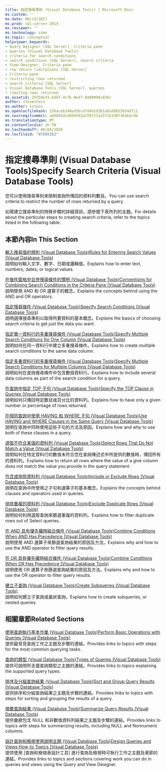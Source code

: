 ```yaml
---
title: 指定搜尋準則 (Visual Database Tools) | Microsoft Docs
ms.custom: ''
ms.date: 06/13/2017
ms.prod: sql-server-2014
ms.reviewer: ''
ms.technology: ssms
ms.topic: conceptual
helpviewer_keywords:
- Query Designer [SQL Server], Criteria pane
- queries [Visual Database Tools]
- criteria for search conditions
- search conditions [SQL Server], search criteria
- View Designer, Criteria pane
- row return limitations [SQL Server]
- Criteria pane
- restricting rows returned
- search criteria [SQL Server]
- Visual Database Tools [SQL Server], queries
- limiting rows returned
ms.assetid: 25fb4e31-6dbf-4cf6-8e47-0dd0998c836c
author: stevestein
ms.author: sstein
ms.openlocfilehash: 258aceb348ed3bcd7d4d19201a0169b53b54d711
ms.sourcegitcommit: ad4d92dce894592a259721a1571b1d8736abacdb
ms.translationtype: MT
ms.contentlocale: zh-TW
ms.lasthandoff: 08/04/2020
ms.locfileid: "87595352"
---
```

# <a name="specify-search-criteria-visual-database-tools"></a><span data-ttu-id="236f4-102">指定搜尋準則 (Visual Database Tools)</span><span class="sxs-lookup"><span data-stu-id="236f4-102">Specify Search Criteria (Visual Database Tools)</span></span>
  <span data-ttu-id="236f4-103">您可以使用搜尋準則來限制查詢所傳回的資料列數目。</span><span class="sxs-lookup"><span data-stu-id="236f4-103">You can use search criteria to restrict the number of rows returned by a query.</span></span>  
  
 <span data-ttu-id="236f4-104">如需建立搜尋準則的特殊步驟的詳細資訊，請參閱下表所列的主題。</span><span class="sxs-lookup"><span data-stu-id="236f4-104">For details about the particular steps to creating search criteria, refer to the topics listed in the following table.</span></span>  
  
## <a name="in-this-section"></a><span data-ttu-id="236f4-105">本節內容</span><span class="sxs-lookup"><span data-stu-id="236f4-105">In This Section</span></span>  
 [<span data-ttu-id="236f4-106">輸入搜尋值的規則 &#40;Visual Database Tools&#41;</span><span class="sxs-lookup"><span data-stu-id="236f4-106">Rules for Entering Search Values &#40;Visual Database Tools&#41;</span></span>](visual-database-tools.md)  
 <span data-ttu-id="236f4-107">說明如何輸入文字、數字、日期或邏輯值。</span><span class="sxs-lookup"><span data-stu-id="236f4-107">Explains how to enter text, numbers, dates, or logical values.</span></span>  
  
 [<span data-ttu-id="236f4-108">在條件窗格中合併搜尋條件的慣例 &#40;Visual Database Tools&#41;</span><span class="sxs-lookup"><span data-stu-id="236f4-108">Conventions for Combining Search Conditions in the Criteria Pane &#40;Visual Database Tools&#41;</span></span>](conventions-combine-search-conditions-in-criteria-pane-visual-db-tools.md)  
 <span data-ttu-id="236f4-109">說明使用 AND 和 OR 運算子的概念。</span><span class="sxs-lookup"><span data-stu-id="236f4-109">Explains the concepts behind using the AND and OR operators.</span></span>  
  
 [<span data-ttu-id="236f4-110">指定搜尋條件 &#40;Visual Database Tools&#41;</span><span class="sxs-lookup"><span data-stu-id="236f4-110">Specify Search Conditions &#40;Visual Database Tools&#41;</span></span>](specify-search-conditions-visual-database-tools.md)  
 <span data-ttu-id="236f4-111">說明選擇搜尋準則以取得所要資料的基本概念。</span><span class="sxs-lookup"><span data-stu-id="236f4-111">Explains the basics of choosing search criteria to get just the data you want.</span></span>  
  
 [<span data-ttu-id="236f4-112">指定單一資料行的多重搜尋條件 &#40;Visual Database Tools&#41;</span><span class="sxs-lookup"><span data-stu-id="236f4-112">Specify Multiple Search Conditions for One Column &#40;Visual Database Tools&#41;</span></span>](specify-multiple-search-conditions-for-one-column-visual-database-tools.md)  
 <span data-ttu-id="236f4-113">說明如何在同一資料行中建立多重搜尋條件。</span><span class="sxs-lookup"><span data-stu-id="236f4-113">Explains how to create multiple search conditions to the same data column.</span></span>  
  
 [<span data-ttu-id="236f4-114">指定多重資料行的多重搜尋條件 &#40;Visual Database Tools&#41;</span><span class="sxs-lookup"><span data-stu-id="236f4-114">Specify Multiple Search Conditions for Multiple Columns &#40;Visual Database Tools&#41;</span></span>](specify-multiple-search-conditions-for-multiple-columns-visual-database-tools.md)  
 <span data-ttu-id="236f4-115">說明如何在查詢搜尋條件中包含數個資料行。</span><span class="sxs-lookup"><span data-stu-id="236f4-115">Explains how to include several data columns as part of the search condition for a query.</span></span>  
  
 [<span data-ttu-id="236f4-116">在查詢中指定 TOP 子句 &#40;Visual Database Tools&#41;</span><span class="sxs-lookup"><span data-stu-id="236f4-116">Specify the TOP Clause in Queries &#40;Visual Database Tools&#41;</span></span>](specify-the-top-clause-in-queries-visual-database-tools.md)  
 <span data-ttu-id="236f4-117">說明如何只傳回特定數目或百分比的資料列。</span><span class="sxs-lookup"><span data-stu-id="236f4-117">Explains how to have only a given number or percentage of rows returned.</span></span>  
  
 [<span data-ttu-id="236f4-118">在相同查詢中使用 HAVING 和 WHERE 子句 &#40;Visual Database Tools&#41;</span><span class="sxs-lookup"><span data-stu-id="236f4-118">Use HAVING and WHERE Clauses in the Same Query &#40;Visual Database Tools&#41;</span></span>](use-having-and-where-clauses-in-the-same-query-visual-database-tools.md)  
 <span data-ttu-id="236f4-119">說明在查詢中同時使用這些子句的方法及原因。</span><span class="sxs-lookup"><span data-stu-id="236f4-119">Explains how and why to use both of these clauses in a query.</span></span>  
  
 [<span data-ttu-id="236f4-120">選取不符合某值的資料列 &#40;Visual Database Tools&#41;</span><span class="sxs-lookup"><span data-stu-id="236f4-120">Select Rows That Do Not Match a Value &#40;Visual Database Tools&#41;</span></span>](select-rows-that-do-not-match-a-value-visual-database-tools.md)  
 <span data-ttu-id="236f4-121">說明如何在特定資料行的數值未符合您在查詢陳述式中所提供的數值時，傳回所有的資料列。</span><span class="sxs-lookup"><span data-stu-id="236f4-121">Explains how to return all rows where the value of a give column does not match the value you provide in the query statement.</span></span>  
  
 [<span data-ttu-id="236f4-122">包含或排除資料列 &#40;Visual Database Tools&#41;</span><span class="sxs-lookup"><span data-stu-id="236f4-122">Include or Exclude Rows &#40;Visual Database Tools&#41;</span></span>](include-or-exclude-rows-visual-database-tools.md)  
 <span data-ttu-id="236f4-123">說明在查詢中所使用之子句和運算子的基本概念。</span><span class="sxs-lookup"><span data-stu-id="236f4-123">Explains the concepts behind clauses and operators used in queries.</span></span>  
  
 [<span data-ttu-id="236f4-124">排除重複的資料列 &#40;Visual Database Tools&#41;</span><span class="sxs-lookup"><span data-stu-id="236f4-124">Exclude Duplicate Rows &#40;Visual Database Tools&#41;</span></span>](exclude-duplicate-rows-visual-database-tools.md)  
 <span data-ttu-id="236f4-125">說明如何利用選取查詢來篩選重複的資料列。</span><span class="sxs-lookup"><span data-stu-id="236f4-125">Explains how to filter duplicate rows out of Select queries.</span></span>  
  
 [<span data-ttu-id="236f4-126">在 AND 具有優先權時結合條件 &#40;Visual Database Tools&#41;</span><span class="sxs-lookup"><span data-stu-id="236f4-126">Combine Conditions When AND Has Precedence &#40;Visual Database Tools&#41;</span></span>](combine-conditions-when-and-has-precedence-visual-database-tools.md)  
 <span data-ttu-id="236f4-127">說明使用 AND 運算子來篩選查詢結果的原因及方法。</span><span class="sxs-lookup"><span data-stu-id="236f4-127">Explains why and how to use the AND operator to filter query results.</span></span>  
  
 [<span data-ttu-id="236f4-128">在 OR 具有優先權時結合條件 &#40;Visual Database Tools&#41;</span><span class="sxs-lookup"><span data-stu-id="236f4-128">Combine Conditions When OR Has Precedence &#40;Visual Database Tools&#41;</span></span>](combine-conditions-when-or-has-precedence-visual-database-tools.md)  
 <span data-ttu-id="236f4-129">說明使用 OR 運算子來篩選查詢結果的原因及方法。</span><span class="sxs-lookup"><span data-stu-id="236f4-129">Explains why and how to use the OR operator to filter query results.</span></span>  
  
 [<span data-ttu-id="236f4-130">建立子查詢 &#40;Visual Database Tools&#41;</span><span class="sxs-lookup"><span data-stu-id="236f4-130">Create Subqueries &#40;Visual Database Tools&#41;</span></span>](create-subqueries-visual-database-tools.md)  
 <span data-ttu-id="236f4-131">說明如何建立子查詢或巢狀查詢。</span><span class="sxs-lookup"><span data-stu-id="236f4-131">Explains how to create subqueries, or nested queries.</span></span>  
  
## <a name="related-sections"></a><span data-ttu-id="236f4-132">相關章節</span><span class="sxs-lookup"><span data-stu-id="236f4-132">Related Sections</span></span>  
 [<span data-ttu-id="236f4-133">使用查詢執行基本作業 &#40;Visual Database Tools&#41;</span><span class="sxs-lookup"><span data-stu-id="236f4-133">Perform Basic Operations with Queries &#40;Visual Database Tools&#41;</span></span>](perform-basic-operations-with-queries-visual-database-tools.md)  
 <span data-ttu-id="236f4-134">提供最常見查詢工作之主題及步驟的連結。</span><span class="sxs-lookup"><span data-stu-id="236f4-134">Provides links to topics with steps for the most common querying tasks.</span></span>  
  
 [<span data-ttu-id="236f4-135">查詢的類型 &#40;Visual Database Tools&#41;</span><span class="sxs-lookup"><span data-stu-id="236f4-135">Types of Queries &#40;Visual Database Tools&#41;</span></span>](types-of-queries-visual-database-tools.md)  
 <span data-ttu-id="236f4-136">提供可說明所支援查詢類型之主題的連結。</span><span class="sxs-lookup"><span data-stu-id="236f4-136">Provides links to topics explaining the supported query types.</span></span>  
  
 [<span data-ttu-id="236f4-137">排序及分組查詢結果 &#40;Visual Database Tools&#41;</span><span class="sxs-lookup"><span data-stu-id="236f4-137">Sort and Group Query Results &#40;Visual Database Tools&#41;</span></span>](sort-and-group-query-results-visual-database-tools.md)  
 <span data-ttu-id="236f4-138">提供排序和分組查詢結果之主題及步驟的連結。</span><span class="sxs-lookup"><span data-stu-id="236f4-138">Provides links to topics with steps for sorting and grouping the results of a query.</span></span>  
  
 [<span data-ttu-id="236f4-139">摘要查詢結果 &#40;Visual Database Tools&#41;</span><span class="sxs-lookup"><span data-stu-id="236f4-139">Summarize Query Results &#40;Visual Database Tools&#41;</span></span>](summarize-query-results-visual-database-tools.md)  
 <span data-ttu-id="236f4-140">提供彙總包含 NULL 和非數值資料列結果之主題及步驟的連結。</span><span class="sxs-lookup"><span data-stu-id="236f4-140">Provides links to topics with steps for summarizing results, including NULL and Nonnumeric columns.</span></span>  
  
 [<span data-ttu-id="236f4-141">設計查詢和檢視使用說明主題 &#40;Visual Database Tools&#41;</span><span class="sxs-lookup"><span data-stu-id="236f4-141">Design Queries and Views How-to Topics &#40;Visual Database Tools&#41;</span></span>](design-queries-and-views-how-to-topics-visual-database-tools.md)  
 <span data-ttu-id="236f4-142">提供使用 [查詢和檢視表設計工具] 進行查詢及檢視時可執行工作之主題及章節的連結。</span><span class="sxs-lookup"><span data-stu-id="236f4-142">Provides links to topics and sections covering work you can do in queries and views using the Query and View Designer.</span></span>  
  
  
